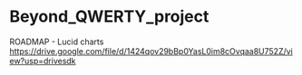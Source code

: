 # Beyond_QWERTY_project
ROADMAP - Lucid charts 
https://drive.google.com/file/d/1424qov29bBp0YasL0im8cOvqaa8U752Z/view?usp=drivesdk
